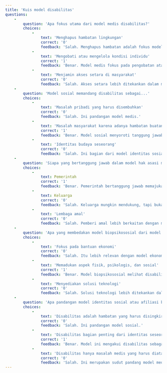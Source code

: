 ```yaml
---
title: 'Kuis model disabilitas'
questions:
    -
        question: 'Apa fokus utama dari model medis disabilitas?'
        choices:
            -
                text: 'Menghapus hambatan lingkungan'
                correct: '0'
                feedback: 'Salah. Menghapus hambatan adalah fokus model sosial.'
            -
                text: 'Mengobati atau mengelola kondisi individu'
                correct: '1'
                feedback: 'Benar. Model medis fokus pada pengobatan atau pengelolaan kondisi individu.'
            -
                text: 'Menjamin akses setara di masyarakat'
                correct: '0'
                feedback: 'Salah. Akses setara lebih ditekankan dalam model sosial dan hak asasi manusia.'
    -
        question: 'Model sosial memandang disabilitas sebagai...'
        choices:
            -
                text: 'Masalah pribadi yang harus disembuhkan'
                correct: '0'
                feedback: 'Salah. Ini pandangan model medis.'
            -
                text: 'Masalah masyarakat karena adanya hambatan buatan'
                correct: '1'
                feedback: 'Benar. Model sosial menyoroti tanggung jawab masyarakat dalam menciptakan dan menghapus hambatan.'
            -
                text: 'Identitas budaya seseorang'
                correct: '0'
                feedback: 'Salah. Ini bagian dari model identitas sosial atau afiliasi budaya.'
    -
        question: 'Siapa yang bertanggung jawab dalam model hak asasi manusia untuk melindungi hak-hak individu disabilitas?'
        choices:
            -
                text: Pemerintah
                correct: '1'
                feedback: 'Benar. Pemerintah bertanggung jawab memajukan dan melindungi hak-hak disabilitas.'
            -
                text: Keluarga
                correct: '0'
                feedback: 'Salah. Keluarga mungkin mendukung, tapi bukan aktor utama dalam model ini.'
            -
                text: 'Lembaga amal'
                correct: '0'
                feedback: 'Salah. Pemberi amal lebih berkaitan dengan model amal.'
    -
        question: 'Apa yang membedakan model biopsikososial dari model lain?'
        choices:
            -
                text: 'Fokus pada bantuan ekonomi'
                correct: '0'
                feedback: 'Salah. Itu lebih relevan dengan model ekonomi.'
            -
                text: 'Memadukan aspek fisik, psikologis, dan sosial'
                correct: '1'
                feedback: 'Benar. Model biopsikososial melihat disabilitas dalam konteks fisik, psikologis, dan sosial.'
            -
                text: 'Menyediakan solusi teknologi'
                correct: '0'
                feedback: 'Salah. Solusi teknologi lebih ditekankan dalam model solusi fungsional.'
    -
        question: 'Apa pandangan model identitas sosial atau afiliasi budaya terhadap disabilitas?'
        choices:
            -
                text: 'Disabilitas adalah hambatan yang harus disingkirkan'
                correct: '0'
                feedback: 'Salah. Ini pandangan model sosial.'
            -
                text: 'Disabilitas bagian penting dari identitas seseorang'
                correct: '1'
                feedback: 'Benar. Model ini mengakui disabilitas sebagai bagian dari identitas individu.'
            -
                text: 'Disabilitas hanya masalah medis yang harus diatasi'
                correct: '0'
                feedback: 'Salah. Ini merupakan sudut pandang model medis.'
---
```


